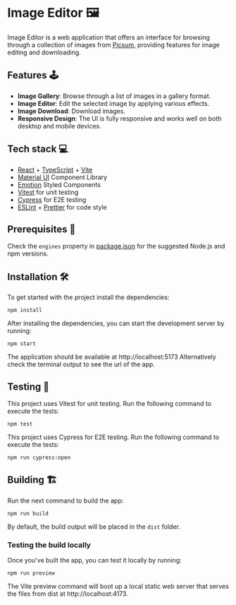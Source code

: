 # Image Editor :framed_picture:

Image Editor is a web application that offers an interface for browsing through a collection of images from [Picsum](https://picsum.photos/), providing features for image editing and downloading.

## Features :joystick:

-   **Image Gallery**: Browse through a list of images in a gallery format.
-   **Image Editor**: Edit the selected image by applying various effects.
-   **Image Download**: Download images.
-   **Responsive Design**: The UI is fully responsive and works well on both desktop and mobile devices.

## Tech stack :computer:

-   [React](https://react.dev/) + [TypeScript](https://www.typescriptlang.org/) + [Vite](https://vitejs.dev/)
-   [Material UI](https://mui.com/) Component Library
-   [Emotion](https://emotion.sh/docs/styled) Styled Components
-   [Vitest](https://vitest.dev/) for unit testing
-   [Cypress](https://www.cypress.io/) for E2E testing
-   [ESLint](https://eslint.org/) + [Prettier](https://prettier.io/) for code style

## Prerequisites :page_facing_up:

Check the `engines` property in [package.json](package.json) for the suggested Node.js and npm versions.

## Installation :hammer_and_wrench:

To get started with the project install the dependencies:

```
npm install
```

After installing the dependencies, you can start the development server by running:

```
npm start
```

The application should be available at http://localhost:5173
Alternatively check the terminal output to see the url of the app.

## Testing :hammer:

This project uses Vitest for unit testing. Run the following command to execute the tests:

```
npm test
```

This project uses Cypress for E2E testing. Run the following command to execute the tests:

```
npm run cypress:open
```

## Building :building_construction:

Run the next command to build the app:

```
npm run build
```

By default, the build output will be placed in the `dist` folder.

### Testing the build locally

Once you've built the app, you can test it locally by running:

```
npm run preview
```

The Vite preview command will boot up a local static web server that serves the files from dist at http://localhost:4173.
